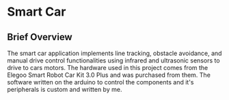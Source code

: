 # Smart Car

## Brief Overview
The smart car application implements line tracking, obstacle avoidance, and manual drive control functionalities using infrared and ultrasonic sensors to drive to cars motors. The hardware used in this project comes from the Elegoo Smart Robot Car Kit 3.0 Plus and was purchased from them. The software written on the arduino to control the components and it's peripherals is custom and written by me. 
